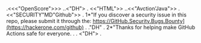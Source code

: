 .<<<"OpenScore">>>
..<"DH"> 
. <<"HTML">>
..<<"Avction'Java">>
. <<"SECURITY"MD"Github">>
. 1*"If you discover a security issue in this repo, please submit it through the: https://GitHub.Security.Bugs.Bounty](https://hackerone.com/github)
.  ."DH"
. 2*"Thanks for helping make GitHub Actions safe for everyone.
. . <"DH">
.
